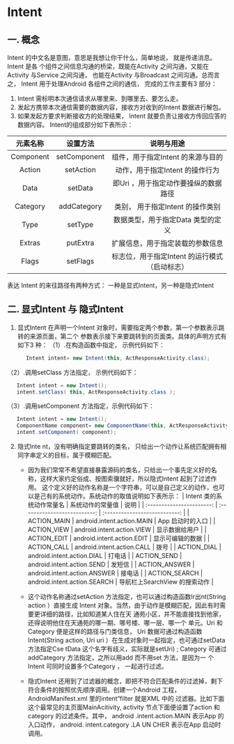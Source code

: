 # Intent
## 一. 概念
   Intent 的中文名是意图，意思是我想让你干什么，简单地说， 就是传递消息。Intent 是各 个组件之间信息沟通的桥梁，既能在Activity 之间沟通，又能在Activity 与Service 之间沟通， 
   也能在Activity 与Broadcast 之间沟通。总而言之， Intent 用于处理Android 各组件之间的通信， 完成的工作主要有3 部分：
   1. Intent 需标明本次通信请求从哪里来、到哪里去、要怎么走。
   2. 发起方携带本次通信需要的数据内容，接收方对收到的Intent 数据进行解包。
   3. 如果发起方要求判断接收方的处理结果， Intent 就要负责让接收方传回应答的数据内容。
Intent的组成部分如下表所示：

| 元素名称  |   设置方法   |                  说明与用途                   |
| :-------: | :----------: | :-------------------------------------------: |
| Component | setComponent |       组件，用于指定Intent 的来源与目的       |
|  Action   |  setAction   |        动作，用于指定Intent 的操作行为        |
|   Data    |   setData    |     即Uri ，用于指定动作要操纵的数据路径      |
| Category  | addCategory  |       类别， 用于指定Intent 的操作类别        |
|   Type    |   setType    |       数据类型，用于指定Data 类型的定义       |
|  Extras   |   putExtra   |       扩展信息，用于指定装载的参数信息        |
|   Flags   |   setFlags   | 标志位，用于指定Intent 的运行模式（启动标志） |

   表达 Intent 的来往路径有两种方式： 一种是显式Intent，另一种是隐式Intent
## 二. 显式Intent 与 隐式Intent
1. 显式Intent
   在声明一个Intent 对象时，需要指定两个参数，第一个参数表示跳转的来源页面，第二个 参数表示接下来要跳转到的页面类。具体的声明方式有如下3 种：
（1）.在构造函数中指定， 示例代码如下：
```java
      Intent intent= new Intent(this, ActResponseActivity.class);
```
（2）.调用setClass 方法指定， 示例代码如下：
   ```java
      Intent intent = new Intent();
      intent.setClass( this, ActResponseActivity.class );
   ```
（3）.调用setComponent 方法指定，示例代码如下：
   ```java
      Intent intent = new Intent();
      ComponentName component= new ComponentName(this, ActResponseActivity.class);
      intent.setComponent( component);
   ```
2. 隐式Inte nt，没有明确指定要跳转的类名， 只给出一个动作让系统匹配拥有相同字串定义的目标，属于模糊匹配。
   - 因为我们常常不希望直接暴露源码的类名，只给出一个事先定义好的名称，这样大家约定俗成、按图索骥就好，所以隐式Intent 起到了过滤作用。
   这个定义好的动作名称是一个字符串，可以是自己定义的动作，也可以是己有的系统动作。系统动作的取值说明如下表所示：
   | Intent 类的系统动作常量名 |       系统动作的常量值       |             说明              |
   | :-----------------------: | :--------------------------: | :---------------------------: |
   |        ACTION_MAIN        |  android.intent.action.MAIN  |       App 启动时的入口        |
   |        ACTION_VIEW        |  android.intent.action.VIEW  |        显示数据给用户         |
   |        ACTION_EDIT        |  android.intent.action.EDIT  |       显示可编辑的数据        |
   |        ACTION_CALL        |  android.intent.action.CALL  |             拨号              |
   |        ACTION_DIAL        |  android.intent.action.DIAL  |            打电话             |
   |        ACTION_SEND        |  android.intent.action.SEND  |            发短信             |
   |       ACTION_ANSWER       | android.intent.action.ANSWER |            接电话             |
   |       ACTION_SEARCH       | android.intent.action.SEARCH | 导航栏上SearchView 的搜索动作 |
      
   - 这个动作名称通过setAction 方法指定，也可以通过构造函数Ir出nt(String action ）直接生成 Intent 对象。当然，由于动作是模糊匹配，因此有时需要更详细的路径，比如知道某人住在天
   通苑小区，并不能直接找到他家，还得说明他住在天通苑的哪一期、哪号楼、哪一层、哪一个 单元。Uri 和Category 便是这样的路径与门类信息， Uri 数据可通过构造函数Intent(String action,
   Uri uri ）在生成对象时一起指定，也可通过setData 方法指定Cse tData 这个名字有歧义，实际就是setUri) ; Category 可通过addCategory 方法指定，之所以用add 而不用set 方法，是因为一
   个Intent 可同时设置多个Category ， 一起进行过滤。

   - 隐式Intent 还用到了过滤器的概念，即把不符合匹配条件的过滤掉，剩下符合条件的按照优先顺序调用。创建一个Android 工程， AndroidManifest.xml 里的intent“filter 就是XML 中的
   过滤器。比如下面这个最常见的主页面MainAcitivity, activity 节点下面便设置了action 和category 的过滤条件。其中， android .intent.action.MAIN 表示App 的入口动作，
   android. intent.category .LA UN CHER 表示在App 启动时调用。


